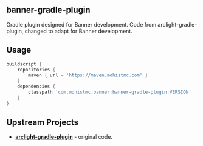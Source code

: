 ## banner-gradle-plugin

Gradle plugin designed for Banner development.
Code from arclight-gradle-plugin, changed to adapt for Banner development.

## Usage

```groovy
buildscript {
    repositories {
        maven { url = 'https://maven.mohistmc.com' }
    }
    dependencies {
        classpath 'com.mohistmc.banner:banner-gradle-plugin:VERSION'
    }
}
```

## Upstream Projects
- [**arclight-gradle-plugin**](https://github.com/ArclightPowered/arclight-gradle-plugin.git) - original code.
